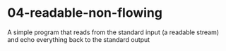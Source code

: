 # 04-readable-non-flowing
A simple program that reads from the standard input (a readable stream) and echo everything back to the standard output
